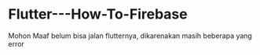# Flutter---How-To-Firebase
Mohon Maaf belum bisa jalan flutternya, dikarenakan masih beberapa yang error

